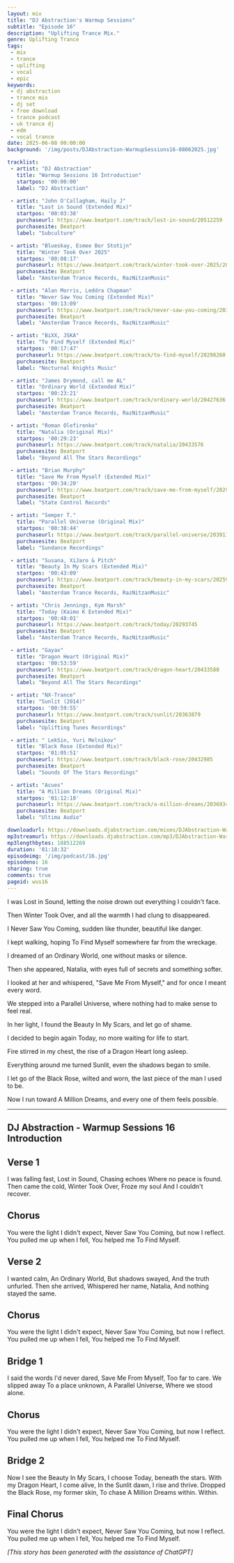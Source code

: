 ```yaml
---
layout: mix
title: "DJ Abstraction's Warmup Sessions"
subtitle: "Episode 16"
description: "Uplifting Trance Mix."
genre: Uplifting Trance
tags:
 - mix
 - trance
 - uplifting
 - vocal
 - epic
keywords:
 - dj abstraction
 - trance mix
 - dj set
 - free download
 - trance podcast
 - uk trance dj
 - edm
 - vocal trance
date: 2025-06-08 00:00:00
background: '/img/posts/DJAbstraction-WarmupSessions16-08062025.jpg'

tracklist:
 - artist: "DJ Abstraction"
   title: "Warmup Sessions 16 Introduction"
   startpos: '00:00:00'
   label: "DJ Abstraction"

 - artist: "John O'Callagham, Haily J"
   title: "Lost in Sound (Extended Mix)"
   startpos: '00:03:38'
   purchaseurl: https://www.beatport.com/track/lost-in-sound/20512259
   purchasesite: Beatport
   label: "Subculture"

 - artist: "Blueskay, Esmee Bor Stotijn"
   title: "Winter Took Over 2025"
   startpos: '00:08:17'
   purchaseurl: https://www.beatport.com/track/winter-took-over-2025/20432368
   purchasesite: Beatport
   label: "Amsterdam Trance Records, RazNitzanMusic"

 - artist: "Alan Morris, Leddra Chapman"
   title: "Never Saw You Coming (Extended Mix)"
   startpos: '00:13:09'
   purchaseurl: https://www.beatport.com/track/never-saw-you-coming/20369881
   purchasesite: Beatport
   label: "Amsterdam Trance Records, RazNitzanMusic"

 - artist: "BiXX, JSKA"
   title: "To Find Myself (Extended Mix)"
   startpos: '00:17:47'
   purchaseurl: https://www.beatport.com/track/to-find-myself/20298260
   purchasesite: Beatport
   label: "Nocturnal Knights Music"

 - artist: "James Drymond, call me AL"
   title: "Ordinary World (Extended Mix)"
   startpos: '00:23:21'
   purchaseurl: https://www.beatport.com/track/ordinary-world/20427636
   purchasesite: Beatport
   label: "Amsterdam Trance Records, RazNitzanMusic"

 - artist: "Roman Olefirenko"
   title: "Natalia (Original Mix)"
   startpos: '00:29:23'
   purchaseurl: https://www.beatport.com/track/natalia/20433576
   purchasesite: Beatport
   label: "Beyond All The Stars Recordings"

 - artist: "Brian Murphy"
   title: "Save Me From Myself (Extended Mix)"
   startpos: '00:34:20'
   purchaseurl: https://www.beatport.com/track/save-me-from-myself/20296194
   purchasesite: Beatport
   label: "State Control Records"

 - artist: "Semper T."
   title: "Parallel Universe (Original Mix)"
   startpos: '00:38:44'
   purchaseurl: https://www.beatport.com/track/parallel-universe/20391154
   purchasesite: Beatport
   label: "Sundance Recordings"

 - artist: "Susana, XiJaro & Pitch"
   title: "Beauty In My Scars (Extended Mix)"
   startpos: '00:43:09'
   purchaseurl: https://www.beatport.com/track/beauty-in-my-scars/20259126
   purchasesite: Beatport
   label: "Amsterdam Trance Records, RazNitzanMusic"

 - artist: "Chris Jennings, Kym Marsh"
   title: "Today (Kaimo K Extended Mix)"
   startpos: '00:48:01'
   purchaseurl: https://www.beatport.com/track/today/20293745
   purchasesite: Beatport
   label: "Amsterdam Trance Records, RazNitzanMusic"

 - artist: "Gayax"
   title: "Dragon Heart (Original Mix)"
   startpos: '00:53:59'
   purchaseurl: https://www.beatport.com/track/dragon-heart/20433580
   purchasesite: Beatport
   label: "Beyond All The Stars Recordings"

 - artist: "NX-Trance"
   title: "Sunlit (2014)"
   startpos: '00:59:55'
   purchaseurl: https://www.beatport.com/track/sunlit/20363879
   purchasesite: Beatport
   label: "Uplifting Tunes Recordings"

 - artist: " LekSin, Yuri Melnikov"
   title: "Black Rose (Extended Mix)"
   startpos: '01:05:51'
   purchaseurl: https://www.beatport.com/track/black-rose/20432985
   purchasesite: Beatport
   label: "Sounds Of The Stars Recordings"

 - artist: "Acues"
   title: "A Million Dreams (Original Mix)"
   startpos: '01:12:18'
   purchaseurl: https://www.beatport.com/track/a-million-dreams/20369346
   purchasesite: Beatport
   label: "Ultima Audio"

downloadurl: https://downloads.djabstraction.com/mixes/DJAbstraction-WarmupSessions16-08062025.zip
mp3streamurl: https://downloads.djabstraction.com/mp3/DJAbstraction-WarmupSessions16-08062025.mp3
mp3lengthbytes: 188512269
duration: '01:18:32'
episodeimg: '/img/podcast/16.jpg'
episodeno: 16
sharing: true
comments: true
pageid: wus16
---
```


I was Lost in Sound, letting the noise drown out everything I couldn't face.

Then Winter Took Over, and all the warmth I had clung to disappeared.

I Never Saw You Coming, sudden like thunder, beautiful like danger.

I kept walking, hoping To Find Myself somewhere far from the wreckage.

I dreamed of an Ordinary World, one without masks or silence.

Then she appeared, Natalia, with eyes full of secrets and something softer.

I looked at her and whispered, "Save Me From Myself," and for once I meant every word.

We stepped into a Parallel Universe, where nothing had to make sense to feel real.

In her light, I found the Beauty In My Scars, and let go of shame.

I decided to begin again Today, no more waiting for life to start.

Fire stirred in my chest, the rise of a Dragon Heart long asleep.

Everything around me turned Sunlit, even the shadows began to smile.

I let go of the Black Rose, wilted and worn, the last piece of the man I used to be.

Now I run toward A Million Dreams, and every one of them feels possible.

---

## DJ Abstraction - Warmup Sessions 16 Introduction

## Verse 1
I was falling fast,
Lost in Sound,
Chasing echoes
Where no peace is found.
Then came the cold,
Winter Took Over,
Froze my soul
And I couldn't recover.

## Chorus
You were the light I didn't expect,
Never Saw You Coming, but now I reflect.
You pulled me up when I fell,
You helped me To Find Myself.

## Verse 2
I wanted calm,
An Ordinary World,
But shadows swayed,
And the truth unfurled.
Then she arrived,
Whispered her name,
Natalia,
And nothing stayed the same.

## Chorus
You were the light I didn't expect,
Never Saw You Coming, but now I reflect.
You pulled me up when I fell,
You helped me To Find Myself.

## Bridge 1
I said the words
I'd never dared,
Save Me From Myself,
Too far to care.
We slipped away
To a place unknown,
A Parallel Universe,
Where we stood alone.

## Chorus
You were the light I didn't expect,
Never Saw You Coming, but now I reflect.
You pulled me up when I fell,
You helped me To Find Myself.

## Bridge 2
Now I see the Beauty In My Scars,
I choose Today, beneath the stars.
With my Dragon Heart, I come alive,
In the Sunlit dawn, I rise and thrive.
Dropped the Black Rose, my former skin,
To chase A Million Dreams within.
Within.

## Final Chorus
You were the light I didn't expect,
Never Saw You Coming, but now I reflect.
You pulled me up when I fell,
You helped me To Find Myself.

*[This story has been generated with the assistance of ChatGPT]*